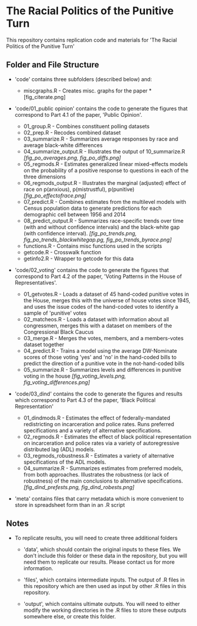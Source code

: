 # The Racial Politics of the Punitive Turn

This repository contains replication code and materials for 'The Racial Politics of the Punitive Turn' 

## Folder and File Structure

+ 'code' contains three subfolders (described below) and:

    + miscgraphs.R - Creates misc. graphs for the paper *[fig_citerate.png]

+ 'code/01_public opinion' contains the code to generate the figures that correspond to Part 4.1 of the paper, 'Public Opinion'.

    + 01_group.R - Combines constituent polling datasets
    + 02_prep.R - Recodes combined dataset
    + 03_summarize.R - Summarizes average responses by race and average black-white differences 
    + 04_summarize_output.R - Illustrates the output of 10_summarize.R *[fig_po_averages.png, fig_po_diffs.png]*
    + 05_regmods.R - Estimates generalized linear mixed-effects models on the probability of a positive response to questions in each of the three dimensions
    + 06_regmods_output.R - Illustrates the marginal (adjusted) effect of race on p(anxious), p(mistrustful), p(punitive) *[fig_po_effectofrace.png]*
    + 07_predict.R - Combines estimates from the multilevel models with Census population data to generate predictions for each demographic cell between 1956 and 2014 
    + 08_predict_output.R - Summarizes race-specific trends over time (with and without confidence intervals) and the black-white gap (with confidence interval). *[fig_po_trends.png, fig_po_trends_blackwhitegap.pg, fig_po_trends_byrace.png]*
    + functions.R - Contains misc functions used in the scripts
    + getcode.R - Crosswalk function
    + getinfo2.R - Wrapper to getcode for this data
    
+ 'code/02_voting' contains the code to generate the figures that correspond to Part 4.2 of the paper, 'Voting Patterns in the House of Representatives'.

    + 01_getvotes.R - Loads a dataset of 45 hand-coded punitive votes in the House, merges this with the universe of house votes since 1945, and uses the issue codes of the hand-coded votes to identify a sample of 'punitive' votes
    + 02_matcheos.R - Loads a dataset with information about all congressmen, merges this with a dataset on members of the Congressional Black Caucus
    + 03_merge.R - Merges the votes, members, and a members-votes dataset together
    + 04_predict.R - Trains a model using the average DW-Nominate scores of those voting 'yes' and 'no' in the hand-coded bills to predict the direction of a punitive vote in the not-hand-coded bills
    + 05_summarize.R - Summarizes levels and differences in punitive voting in the house *[fig_voting_levels.png, fig_voting_differences.png]*
    
+ 'code/03_dind' contains the code to generate the figures and results which correspond to Part 4.3 of the paper, 'Black Political Representation'

    + 01_dindmods.R - Estimates the effect of federally-mandated redistricting on incarceration and police rates. Runs preferred specifications and a variety of alternative specifications.
    + 02_regmods.R - Estimates the effect of black political representation on incarceration and police rates via a variety of autoregressive distributed lag (ADL) models. 
    + 03_regmods_robustness.R - Estimates a variety of alternative specifications of the ADL models.
    + 04_summarize.R - Summarizes estimates from preferred models, from both approaches. Illustrates the robustness (or lack of robustness) of the main conclusions to alternative specifications. *[fig_dind_prefests.png, fig_dind_robests.png]*
    
+ 'meta' contains files that carry metadata which is more convenient to store in spreadsheet form than in an .R script

## Notes

+ To replicate results, you will need to create three additional folders

   + 'data', which should contain the original inputs to these files. We don't include this folder or these data in the repository, but you will need them to replicate our results. Please contact us for more information. 
   
   + 'files', which contains intermediate inputs. The output of .R files in this repository which are then used as input by other .R files in this repository. 
   
   + 'output', which contains ultimate outputs. You will need to either modify the working directories in the .R files to store these outputs somewhere else, or create this folder. 


